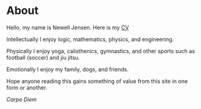 # About

Hello, my name is Newell Jensen.  Here is my [CV](assets/newell_jensen_cv_2023.pdf)


Intellectually I enjoy logic, mathematics, physics, and engineering.

Physically I enjoy yoga, calisthenics, gymnastics, and other sports such as football (soccer) and jiu jitsu.

Emotionally I enjoy my family, dogs, and friends.

Hope anyone reading this gains something of value from this site in one form or another.

_Carpe Diem_




